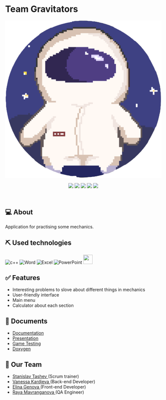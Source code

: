 # Team Gravitators

<p align = "center">
  <img src = "Image/Logo.png" width="550px">
</p>

<p align = "center">
   <img src = "https://img.shields.io/github/languages/count/SMTashev20/gravitators">
   <img src = "https://img.shields.io/github/repo-size/SMTashev20/gravitators">
   <img src = "https://img.shields.io/badge/License-MIT-yellow.svg">
   <img src = "https://img.shields.io/github/stars/SMTashev20/gravitators?style=social">
   <img src = "https://img.shields.io/github/contributors/SMTashev20/gravitators">
</p>

<br>

## 💻 About
Application for practising some mechanics.

   
## ⛏️ Used technologies
<img src = "https://imgur.com/1T5p6HM.jpg" width = "30px" height = "30px" alt = "c++">
<img src = "" width = "30px" height = "30px" alt = "Word">
<img src = "" width = "30px" height = "30px" alt = "Excel">
<img src = "" width = "30px" height = "30px" alt = "PowerPoint">
<img src = "" width = "30px" height = "30px" alt = "">


## ✅ Features

- Interesting problems to slove about different things in mechanics
- User-friendly interface
- Main menu
- Calculator about each section


## 📄 Documents

- [Documentation]()
- [Presentation]()
- [Game Testing]()
- [Doxygen]()


## 🧒 Our Team

- <a href = "https://github.com/SMTashev20"> Stanislav Tashev </a> (Scrum trainer)
- <a href = "https://github.com/VZKardjeva20"> Vanessa Kardjeva </a> (Back-end Developer)
- <a href = "https://github.com/ESGenova20"> Elina Genova </a> (Front-end Developer)
- <a href = "https://github.com/RZMavranganova"> Raya Mavranganova </a> (QA Engineer)

